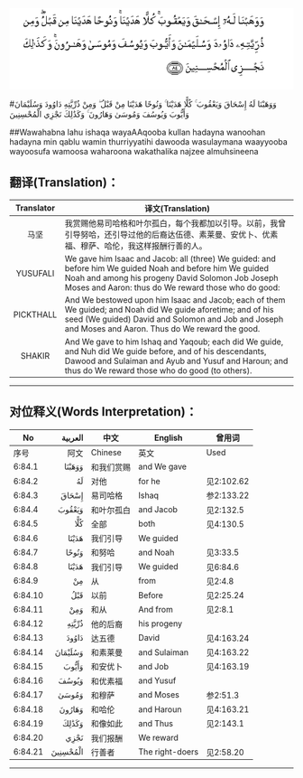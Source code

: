 ![006:084](images/006_084.gif)

#وَوَهَبْنَا لَهُ إِسْحَاقَ وَيَعْقُوبَ ۚ كُلًّا هَدَيْنَا ۚ وَنُوحًا هَدَيْنَا مِنْ قَبْلُ ۖ وَمِنْ ذُرِّيَّتِهِ دَاوُودَ وَسُلَيْمَانَ وَأَيُّوبَ وَيُوسُفَ وَمُوسَىٰ وَهَارُونَ ۚ وَكَذَٰلِكَ نَجْزِي الْمُحْسِنِينَ 

##Wawahabna lahu ishaqa wayaAAqooba kullan hadayna wanoohan hadayna min qablu wamin thurriyyatihi dawooda wasulaymana waayyooba wayoosufa wamoosa waharoona wakathalika najzee almuhsineena 

## 翻译(Translation)：

| Translator | 译文(Translation)                                            |
| :--------: | ------------------------------------------------------------ |
|    马坚    | 我赏赐他易司哈格和叶尔孤白，每个我都加以引导。以前，我曾引导努哈，还引导过他的后裔达伍德、素莱曼、安优卜、优素福、穆萨、哈伦，我这样报酬行善的人。 |
|  YUSUFALI  | We gave him Isaac and Jacob: all (three) We guided: and before him We guided Noah and before him We guided Noah and among his progeny David Solomon Job Joseph Moses and Aaron: thus do We reward those who do good: |
| PICKTHALL  | And We bestowed upon him Isaac and Jacob; each of them We guided; and Noah did We guide aforetime; and of his seed (We guided) David and Solomon and Job and Joseph and Moses and Aaron. Thus do We reward the good. |
|   SHAKIR   | And We gave to him Ishaq and Yaqoub; each did We guide, and Nuh did We guide before, and of his descendants, Dawood and Sulaiman and Ayub and Yusuf and Haroun; and thus do We reward those who do good (to others). |

---

## 对位释义(Words Interpretation)：

| No   | العربية | 中文    | English | 曾用词 |
| ---- | ------: | ------- | ------- | ------ |
| 序号 |    阿文 | Chinese | 英文    | Used   |
| 6:84.1  | وَوَهَبْنَا   | 和我们赏赐 | and We gave     |            |
| 6:84.2  | لَهُ       | 对他       | for he          | 见2:102.62 |
| 6:84.3  | إِسْحَاقَ    | 易司哈格   | Ishaq           | 参2:133.22 |
| 6:84.4  | وَيَعْقُوبَ   | 和叶尔孤白 | and Jacob       | 见2:132.5  |
| 6:84.5  | كُلًّا      | 全部       | both            | 见4:130.5  |
| 6:84.6  | هَدَيْنَا    | 我们引导   | We guided       |            |
| 6:84.7  | وَنُوحًا    | 和努哈     | and Noah        | 见3:33.5   |
| 6:84.8  | هَدَيْنَا    | 我们引导   | We guided       | 见6:84.6   |
| 6:84.9  | مِنْ       | 从         | from            | 见2:4.8    |
| 6:84.10 | قَبْلُ      | 以前       | Before          | 见2:25.24  |
| 6:84.11 | وَمِنْ      | 和从       | And from        | 见2:8.1    |
| 6:84.12 | ذُرِّيَّتِهِ    | 他的后裔   | his progeny     |            |
| 6:84.13 | دَاوُودَ    | 达五德     | David           | 见4:163.24 |
| 6:84.14 | وَسُلَيْمَانَ  | 和素莱曼   | and Sulaiman    | 见4:163.22 |
| 6:84.15 | وَأَيُّوبَ    | 和安优卜   | and Job         | 见4:163.19 |
| 6:84.16 | وَيُوسُفَ    | 和优素福   | and Yusuf       |            |
| 6:84.17 | وَمُوسَىٰ    | 和穆萨     | and Moses       | 参2:51.3   |
| 6:84.18 | وَهَارُونَ   | 和哈伦     | and Haroun      | 见4:163.21 |
| 6:84.19 | وَكَذَٰلِكَ    | 和像如此   | and Thus        | 见2:143.1  |
| 6:84.20 | نَجْزِي     | 我们报酬   | We reward       |            |
| 6:84.21 | الْمُحْسِنِينَ | 行善者     | The right-doers | 见2:58.20  |

---
